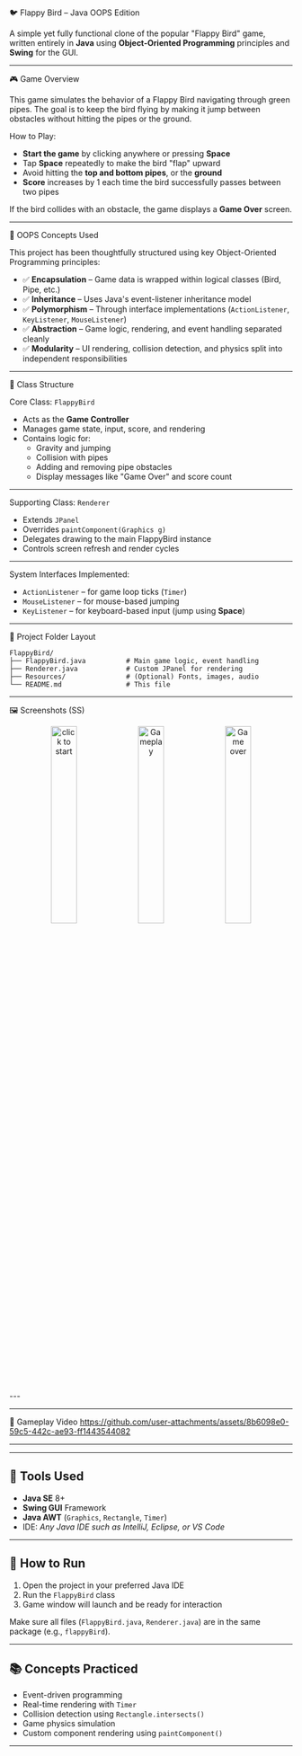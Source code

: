 🐦 Flappy Bird – Java OOPS Edition

A simple yet fully functional clone of the popular "Flappy Bird" game, written entirely in **Java** using **Object-Oriented Programming** principles and **Swing** for the GUI.

---

🎮 Game Overview

This game simulates the behavior of a Flappy Bird navigating through green pipes. The goal is to keep the bird flying by making it jump between obstacles without hitting the pipes or the ground.

How to Play:

- **Start the game** by clicking anywhere or pressing **Space**
- Tap **Space** repeatedly to make the bird "flap" upward
- Avoid hitting the **top and bottom pipes**, or the **ground**
- **Score** increases by 1 each time the bird successfully passes between two pipes

If the bird collides with an obstacle, the game displays a **Game Over** screen.

---

🧠 OOPS Concepts Used

This project has been thoughtfully structured using key Object-Oriented Programming principles:

- ✅ **Encapsulation** – Game data is wrapped within logical classes (Bird, Pipe, etc.)
- ✅ **Inheritance** – Uses Java's event-listener inheritance model
- ✅ **Polymorphism** – Through interface implementations (`ActionListener`, `KeyListener`, `MouseListener`)
- ✅ **Abstraction** – Game logic, rendering, and event handling separated cleanly
- ✅ **Modularity** – UI rendering, collision detection, and physics split into independent responsibilities

---

🧱 Class Structure

Core Class: `FlappyBird`
- Acts as the **Game Controller**
- Manages game state, input, score, and rendering
- Contains logic for:
  - Gravity and jumping
  - Collision with pipes
  - Adding and removing pipe obstacles
  - Display messages like "Game Over" and score count

---

Supporting Class: `Renderer`
- Extends `JPanel`
- Overrides `paintComponent(Graphics g)`
- Delegates drawing to the main FlappyBird instance
- Controls screen refresh and render cycles

---

System Interfaces Implemented:
- `ActionListener` – for game loop ticks (`Timer`)
- `MouseListener` – for mouse-based jumping
- `KeyListener` – for keyboard-based input (jump using **Space**)

---

📁 Project Folder Layout

```
FlappyBird/
├── FlappyBird.java          # Main game logic, event handling
├── Renderer.java            # Custom JPanel for rendering
├── Resources/               # (Optional) Fonts, images, audio
└── README.md                # This file
```

---

🖼️ Screenshots (SS)
<p align = "center">
<img src="https://github.com/user-attachments/assets/95b8bf45-0ee6-4481-bbfa-c9ec624175f4" alt="click to start" width="30%">
<img src="https://github.com/user-attachments/assets/06710c80-e23a-4fe8-8161-952681df5b49" alt="Gameplay" width="30%">
<img src="https://github.com/user-attachments/assets/4637cee4-91ab-4d7d-95d3-6339ff438248" alt="Game over" width="30%">
</p>
---

---

🎥 Gameplay Video
https://github.com/user-attachments/assets/8b6098e0-59c5-442c-ae93-ff1443544082

---

---

## 🔨 Tools Used

- **Java SE** 8+
- **Swing GUI** Framework
- **Java AWT** (`Graphics`, `Rectangle`, `Timer`)
- IDE: *Any Java IDE such as IntelliJ, Eclipse, or VS Code*

---

## 🧪 How to Run

1. Open the project in your preferred Java IDE
2. Run the `FlappyBird` class
3. Game window will launch and be ready for interaction

Make sure all files (`FlappyBird.java`, `Renderer.java`) are in the same package (e.g., `flappyBird`).

---

## 📚 Concepts Practiced

- Event-driven programming
- Real-time rendering with `Timer`
- Collision detection using `Rectangle.intersects()`
- Game physics simulation
- Custom component rendering using `paintComponent()`

---
